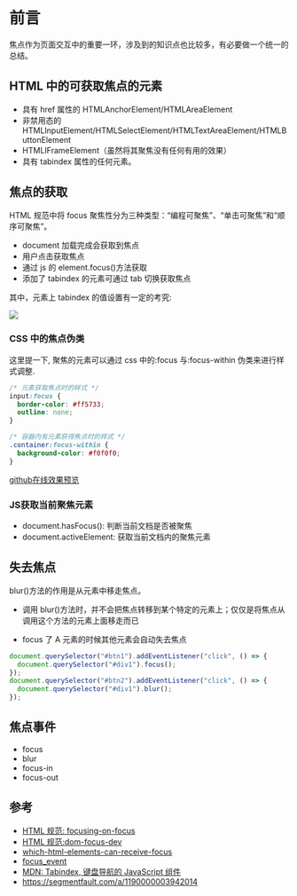 # 前言

焦点作为页面交互中的重要一环，涉及到的知识点也比较多，有必要做一个统一的总结。

## HTML 中的可获取焦点的元素

- 具有 href 属性的 HTMLAnchorElement/HTMLAreaElement
- 非禁用态的 HTMLInputElement/HTMLSelectElement/HTMLTextAreaElement/HTMLButtonElement
- HTMLIFrameElement（虽然将其聚焦没有任何有用的效果）
- 具有 tabindex 属性的任何元素。

## 焦点的获取

HTML 规范中将 focus 聚焦性分为三种类型：“编程可聚焦”、“单击可聚焦”和“顺序可聚焦”。

- document 加载完成会获取到焦点
- 用户点击获取焦点
- 通过 js 的 element.focus()方法获取
- 添加了 tabindex 的元素可通过 tab 切换获取焦点

其中，元素上 tabindex 的值设置有一定的考究:

![](https://cdn.jsdelivr.net/gh/chenxiaoyao6228/cloudimg@main/2023/html-focus-1.png)

### CSS 中的焦点伪类

这里提一下, 聚焦的元素可以通过 css 中的:focus 与:focus-within 伪类来进行样式调整.

```css
/* 元素获取焦点时的样式 */
input:focus {
  border-color: #ff5733;
  outline: none;
}

/* 容器内有元素获得焦点时的样式 */
.container:focus-within {
  background-color: #f0f0f0;
}
```

[github在线效果预览](https://chenxiaoyao6228.github.io/html-preview/?https://github.com/chenxiaoyao6228/fe-notes/blob/main/文本输入/_demo/focus-manament/focus.html)


### JS获取当前聚焦元素

- document.hasFocus(): 判断当前文档是否被聚焦
- document.activeElement: 获取当前文档内的聚焦元素

## 失去焦点

blur()方法的作用是从元素中移走焦点。

- 调用 blur()方法时，并不会把焦点转移到某个特定的元素上；仅仅是将焦点从调用这个方法的元素上面移走而已

- focus 了 A 元素的时候其他元素会自动失去焦点

```js
document.querySelector("#btn1").addEventListener("click", () => {
  document.querySelector("#div1").focus();
});
document.querySelector("#btn2").addEventListener("click", () => {
  document.querySelector("#div1").blur();
});
```

## 焦点事件

- focus
- blur
- focus-in
- focus-out

## 参考

- [HTML 规范: focusing-on-focus](https://blog.whatwg.org/focusing-on-focus)
- [HTML 规范:dom-focus-dev](https://html.spec.whatwg.org/multipage/interaction.html#dom-focus-dev)
- [which-html-elements-can-receive-focus](https://stackoverflow.com/questions/1599660/which-html-elements-can-receive-focus)
- [focus_event](https://developer.mozilla.org/zh-CN/docs/Web/API/Element/focus_event)
- [MDN: Tabindex, 键盘导航的 JavaScript 组件](https://developer.mozilla.org/zh-CN/docs/Web/Accessibility/Keyboard-navigable_JavaScript_widgets)
- https://segmentfault.com/a/1190000003942014
